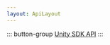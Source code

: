 ```yaml
---
layout: ApiLayout
---
```


::: button-group
[Unity SDK API](https://sdkdocs.easemob.com/apidoc/unity/annotated.html)
:::